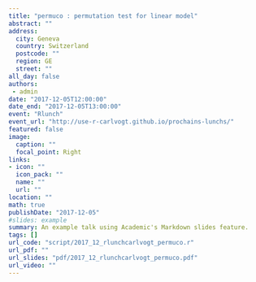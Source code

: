 ```yaml
---
title: "permuco : permutation test for linear model"
abstract: ""
address:
  city: Geneva
  country: Switzerland
  postcode: ""
  region: GE
  street: ""
all_day: false
authors:
 - admin
date: "2017-12-05T12:00:00"
date_end: "2017-12-05T13:00:00"
event: "Rlunch"
event_url: "http://use-r-carlvogt.github.io/prochains-lunchs/"
featured: false
image:
  caption: ""
  focal_point: Right
links:
- icon: ""
  icon_pack: ""
  name: ""
  url: ""
location: ""
math: true
publishDate: "2017-12-05"
#slides: example
summary: An example talk using Academic's Markdown slides feature.
tags: []
url_code: "script/2017_12_rlunchcarlvogt_permuco.r"
url_pdf: ""
url_slides: "pdf/2017_12_rlunchcarlvogt_permuco.pdf"
url_video: ""
---
```

<!---
{{% alert note %}}
Click on the **Slides** button above to view the built-in slides feature.
{{% /alert %}}

Slides can be added in a few ways:

- **Create** slides using Academic's [*Slides*](https://sourcethemes.com/academic/docs/managing-content/#create-slides) feature and link using `slides` parameter in the front matter of the talk file
- **Upload** an existing slide deck to `static/` and link using `url_slides` parameter in the front matter of the talk file
- **Embed** your slides (e.g. Google Slides) or presentation video on this page using [shortcodes](https://sourcethemes.com/academic/docs/writing-markdown-latex/).

Further talk details can easily be added to this page using *Markdown* and $\rm \LaTeX$ math code.
-->
